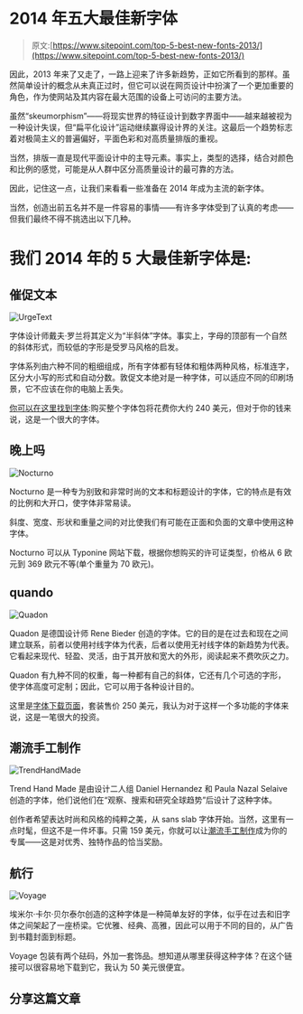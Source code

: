 # 2014 年五大最佳新字体

> 原文:[https://www.sitepoint.com/top-5-best-new-fonts-2013/](https://www.sitepoint.com/top-5-best-new-fonts-2013/)

因此，2013 年来了又走了，一路上迎来了许多新趋势，正如它所看到的那样。虽然简单设计的概念从未真正过时，但它可以说在网页设计中扮演了一个更加重要的角色，作为使网站及其内容在最大范围的设备上可访问的主要方法。

虽然“skeumorphism”——将现实世界的特征设计到数字界面中——越来越被视为一种设计失误，但“扁平化设计”运动继续赢得设计界的关注。这最后一个趋势标志着对极简主义的普遍偏好，平面色彩和对高质量排版的重视。

当然，排版一直是现代平面设计中的主导元素。事实上，类型的选择，结合对颜色和比例的感觉，可能是从人群中区分高质量设计的最可靠的方法。

因此，记住这一点，让我们来看看一些准备在 2014 年成为主流的新字体。

当然，创造出前五名并不是一件容易的事情——有许多字体受到了认真的考虑——但我们最终不得不挑选出以下几种。

# 我们 2014 年的 5 大最佳新字体是:

## 催促文本

![UrgeText](../Images/34d4e8cead66d68f2bdb819c20939923.png)

字体设计师戴夫·罗兰将其定义为“半斜体”字体。事实上，字母的顶部有一个自然的斜体形式，而较低的字形是受罗马风格的启发。

字体系列由六种不同的粗细组成，所有字体都有轻体和粗体两种风格，标准连字，区分大小写的形式和自动分数。敦促文本绝对是一种字体，可以适应不同的印刷场景，它不应该在你的电脑上丢失。

[你可以在这里找到字体](http://www.myfonts.com/fonts/schizotype/urge-text/):购买整个字体包将花费你大约 240 美元，但对于你的钱来说，这是一个很大的字体。

## 晚上吗

![Nocturno](../Images/3ce892a348907963af9e968521474705.png)

Nocturno 是一种专为别致和非常时尚的文本和标题设计的字体，它的特点是有效的比例和大开口，使字体非常易读。

斜度、宽度、形状和重量之间的对比使我们有可能在正面和负面的文章中使用这种字体。

Nocturno 可以从 Typonine 网站下载，根据你想购买的许可证类型，价格从 6 欧元到 369 欧元不等(单个重量为 70 欧元)。

## quando

![Quadon](../Images/e882dee465ae6c1ff3c742c0a89198e1.png)

Quadon 是德国设计师 Rene Bieder 创造的字体。它的目的是在过去和现在之间建立联系，前者以使用衬线字体为代表，后者以使用无衬线字体的新趋势为代表。它看起来现代、轻盈、灵活，由于其开放和宽大的外形，阅读起来不费吹灰之力。

Quadon 有九种不同的权重，每一种都有自己的斜体，它还有几个可选的字形，使字体高度可定制；因此，它可以用于各种设计目的。

这里是[字体下载页面](http://www.myfonts.com/fonts/rene-bieder/quadon/)，套装售价 250 美元，我认为对于这样一个多功能的字体来说，这是一笔很大的投资。

## 潮流手工制作

![TrendHandMade](../Images/377c891ca80ed9d0e500ae4850f9f598.png)

Trend Hand Made 是由设计二人组 Daniel Hernandez 和 Paula Nazal Selaive 创造的字体，他们说他们在“观察、搜索和研究全球趋势”后设计了这种字体。

创作者希望表达时尚和风格的纯粹之美，从 sans slab 字体开始。当然，这里有一点时髦，但这不是一件坏事。只需 159 美元，你就可以让[潮流手工制作](http://www.youworkforthem.com/font/T4415/trend-hand-made)成为你的专属——这是对优秀、独特作品的恰当奖励。

## 航行

![Voyage](../Images/eac204c767d219fcaa50f0f03c66011f.png)

埃米尔·卡尔·贝尔泰尔创造的这种字体是一种简单友好的字体，似乎在过去和旧字体之间架起了一座桥梁。它优雅、经典、高雅，因此可以用于不同的目的，从广告到书籍封面到标题。

Voyage 包装有两个砝码，外加一套饰品。想知道从哪里获得这种字体？在这个链接可以很容易地下载到它，我认为 50 美元很便宜。

## 分享这篇文章